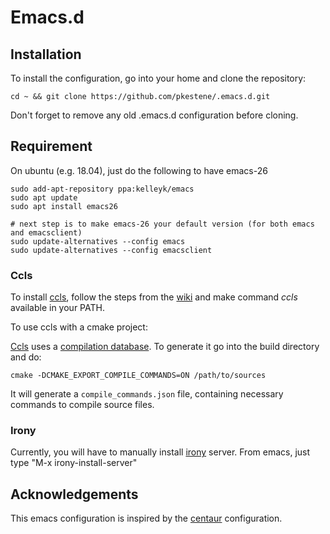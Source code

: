 # Emacs.d

## Installation

To install the configuration, go into your home and clone the repository:
```shell
cd ~ && git clone https://github.com/pkestene/.emacs.d.git
```
Don't forget to remove any old .emacs.d configuration before cloning.

## Requirement


On ubuntu (e.g. 18.04), just do the following to have emacs-26

```shel
sudo add-apt-repository ppa:kelleyk/emacs
sudo apt update
sudo apt install emacs26

# next step is to make emacs-26 your default version (for both emacs and emacsclient)
sudo update-alternatives --config emacs
sudo update-alternatives --config emacsclient
```

### Ccls

To install [ccls](https://github.com/MaskRay/ccls), follow the steps from the [wiki](https://github.com/MaskRay/ccls/wiki/Build) and make command _ccls_ available in your PATH.

To use ccls with a cmake project:

[Ccls](https://github.com/MaskRay/ccls) uses a [compilation database](https://clang.llvm.org/docs/JSONCompilationDatabase.html). To generate it go into the build directory and do:
```shell
cmake -DCMAKE_EXPORT_COMPILE_COMMANDS=ON /path/to/sources
```
It will generate a ```compile_commands.json``` file, containing necessary commands to compile source files.

### Irony

Currently, you will have to manually install [irony](https://github.com/Sarcasm/irony-mode) server. From emacs, just type "M-x irony-install-server"

## Acknowledgements

This emacs configuration is inspired by the [centaur](https://github.com/seagle0128/.emacs.d) configuration.
